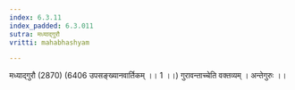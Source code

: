 ```yaml
---
index: 6.3.11
index_padded: 6.3.011
sutra: मध्याद्गुरौ
vritti: mahabhashyam

---
```

 मध्याद्गुरौ (2870) (6406 उपसङ्ख्यानवार्तिकम् ।। 1 ।।) गुरावन्ताच्चेति वक्तव्यम् । अन्तेगुरुः ।। 